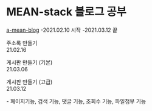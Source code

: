 # MEAN-stack 블로그 공부

[a-mean-blog](https://www.a-mean-blog.com/)
-2021.02.10 시작
-2021.03.12 끝

<p>주소록 만들기 <br> 21.02.16</p>

<p>게시판 만들기 (기본) <br> 21.03.06</p>

<p>게시판 만들기 (고급) <br> 21.03.12</p>
- 페이지기능, 검색 기능, 댓글 기능, 조회수 기능, 파일첨부 기능